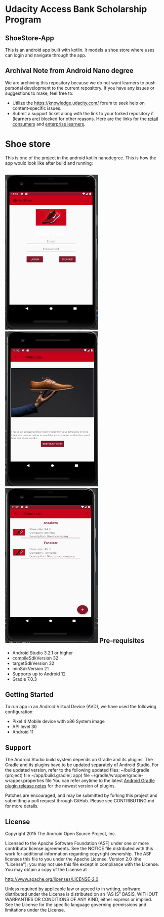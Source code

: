 # Udacity Access Bank Scholarship Program


## ShoeStore-App
This is an android app built with kotlin. It models a shoe store where uses can login and navigate through the app.

## Archival Note from Android Nano degree
We are archiving this repository because we do not want learners to push personal development to the current repository. If you have any issues or suggestions to make, feel free to:
- Utilize the https://knowledge.udacity.com/ forum to seek help on content-specific issues.
- Submit a support ticket along with the link to your forked repository if (learners are) blocked for other reasons. Here are the links for the [retail consumers](https://udacity.zendesk.com/hc/en-us/requests/new) and [enterprise learners](https://udacityenterprise.zendesk.com/hc/en-us/requests/new?ticket_form_id=360000279131).


Shoe store
===================================

This is one of the project in the android kotlin nanodegree. This is how the app would look like after build and running:

<img width="300" height="500" alt="Screenshot 2022-02-08 at 7 31 06 PM" src="https://github.com/kendrickchibueze/-Modern-Node-on-AWS/blob/main/Branching%20Strategies/Screenshot%20(508).png?raw=true"><img width="300" height="500" alt="second_screenshot" src="https://github.com/kendrickchibueze/-Modern-Node-on-AWS/blob/main/Branching%20Strategies/Screenshot%20(509).png?raw=true"/>
<img width="300" height="500" alt="third_screenshot" src="https://github.com/kendrickchibueze/-Modern-Node-on-AWS/blob/main/Branching%20Strategies/Screenshot%20(510).png?raw=true"/>
Pre-requisites
--------------
- Android Studio 3.2.1 or higher
- compileSdkVersion 32
- targetSdkVersion 32
- minSdkVersion 21
- Supports up to Android 12
- Gradle 7.0.3

Getting Started
---------------

To run app in an Android Virtual Device (AVD), we have used the following configuration:
- Pixel 4 Mobile device with x86 System image
- API level 30
- Android 11

Support
-------

The Android Studio build system depends on Gradle and its plugins. The Gradle and its plugins have to be updated separately of Android Studio.
For the updated version, refer to the following updated files:
~/build.gradle (project) file
~/app/build.gradle(: app) file
~/gradle/wrapper/gradle-wrapper.properties file
You can refer anytime to the latest [Android Gradle plugin release notes](https://developer.android.com/studio/releases/gradle-plugin) for the newest version of plugins.


Patches are encouraged, and may be submitted by forking this project and
submitting a pull request through GitHub. Please see CONTRIBUTING.md for more details.

License
-------

Copyright 2015 The Android Open Source Project, Inc.

Licensed to the Apache Software Foundation (ASF) under one or more contributor
license agreements.  See the NOTICE file distributed with this work for
additional information regarding copyright ownership.  The ASF licenses this
file to you under the Apache License, Version 2.0 (the "License"); you may not
use this file except in compliance with the License.  You may obtain a copy of
the License at

http://www.apache.org/licenses/LICENSE-2.0

Unless required by applicable law or agreed to in writing, software
distributed under the License is distributed on an "AS IS" BASIS, WITHOUT
WARRANTIES OR CONDITIONS OF ANY KIND, either express or implied.  See the
License for the specific language governing permissions and limitations under
the License.

